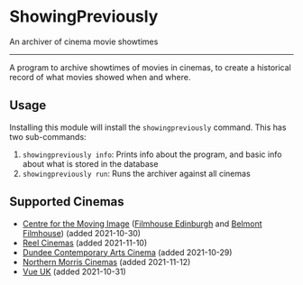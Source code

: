 # ShowingPreviously
An archiver of cinema movie showtimes

---

A program to archive showtimes of movies in cinemas, to create a historical record of what movies showed when and where.

## Usage
Installing this module will install the `showingpreviously` command. This has two sub-commands:
1. `showingpreviously info`: Prints info about the program, and basic info about what is stored in the database
2. `showingpreviously run`: Runs the archiver against all cinemas

## Supported Cinemas
- [Centre for the Moving Image](https://www.cmi-scotland.co.uk/) ([Filmhouse Edinburgh](https://www.filmhousecinema.com/) and [Belmont Filmhouse](https://www.belmontfilmhouse.com/)) (added 2021-10-30)
- [Reel Cinemas](https://reelcinemas.co.uk/) (added 2021-11-10)
- [Dundee Contemporary Arts Cinema](https://www.dca.org.uk/whats-on/films) (added 2021-10-29)
- [Northern Morris Cinemas](https://nm-cinemas.co.uk/) (added 2021-11-12)
- [Vue UK](https://www.myvue.com/) (added 2021-10-31)

